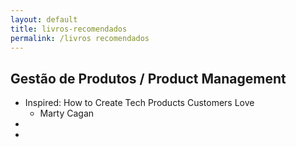 ```yaml
---
layout: default
title: livros-recomendados
permalink: /livros recomendados
---
```


## Gestão de Produtos / Product Management

- Inspired: How to Create Tech Products Customers Love
  - Marty Cagan
- 
- 